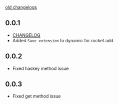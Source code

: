 [old changelogs](https://github.com/JahezAcademy/flutter_rocket/blob/dev/CHANGELOG.md)

## 0.0.1

* [CHANGELOG](https://github.com/JahezAcademy/flutter_rocket/blob/dev/packages/flutter_rocket/CHANGELOG.md)
* Added `Save extension` to dynamic for rocket.add

## 0.0.2

* Fixed haskey method issue

## 0.0.3

* Fixed get method issue